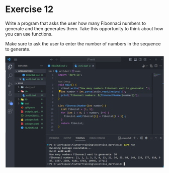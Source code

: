 # Exercise 12

Write a program that asks the user how many Fibonnaci numbers to generate and then generates them. Take this opportunity to think about how you can use functions.

Make sure to ask the user to enter the number of numbers in the sequence to generate.

![Alt text](image.png)
